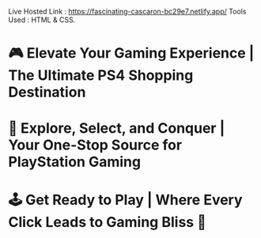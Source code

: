 Live Hosted Link : https://fascinating-cascaron-bc29e7.netlify.app/
Tools Used : HTML & CSS.
# 🎮 Elevate Your Gaming Experience | The Ultimate PS4 Shopping Destination
# 🛒 Explore, Select, and Conquer | Your One-Stop Source for PlayStation Gaming
# 🕹️ Get Ready to Play | Where Every Click Leads to Gaming Bliss 🚀
                       
                 
